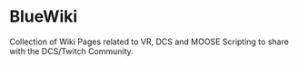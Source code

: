 # BlueWiki
Collection of Wiki Pages related to VR, DCS and MOOSE Scripting to share with the DCS/Twitch Community.
